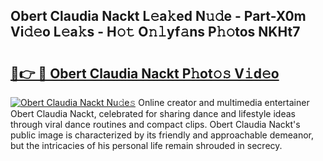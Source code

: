 ## Obert Claudia Nackt L𝚎a𝚔ed N𝚞𝚍e - Part-X0m Vi𝚍𝚎o L𝚎a𝚔s - H𝚘𝚝 O𝚗𝚕yf𝚊ns P𝚑𝚘tos NKHt7

# <h2><a href="http://kf4o0y2.oniu.top/?m=Obert+Claudia+Nackt">🔗👉 🔴 Obert Claudia Nackt P𝚑ot𝚘𝚜 V𝚒d𝚎o</a></h2>

[![Obert Claudia Nackt Nu𝚍e𝚜](https://i.imgur.com/0qMVB7G.gif)](http://kf4o0y2.oniu.top/?m=Obert+Claudia+Nackt)
Online creator and multimedia entertainer Obert Claudia Nackt, celebrated for sharing dance and lifestyle ideas through viral dance routines and compact clips. Obert Claudia Nackt's public image is characterized by its friendly and approachable demeanor, but the intricacies of his personal life remain shrouded in secrecy.  
